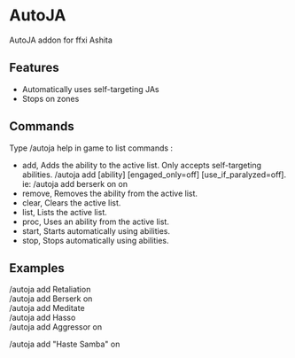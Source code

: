 # AutoJA
AutoJA addon for ffxi Ashita

## Features
- Automatically uses self-targeting JAs
- Stops on zones

## Commands
Type /autoja help in game to list commands :

- add, Adds the ability to the active list. Only accepts self-targeting abilities. /autoja add [ability] [engaged_only=off] [use_if_paralyzed=off]. ie: /autoja add berserk on on
- remove, Removes the ability from the active list.
- clear, Clears the active list.
- list, Lists the active list.
- proc, Uses an ability from the active list.
- start, Starts automatically using abilities.
- stop, Stops automatically using abilities.

## Examples
/autoja add Retaliation<br>
/autoja add Berserk on<br>
/autoja add Meditate<br>
/autoja add Hasso<br>
/autoja add Aggressor on

/autoja add "Haste Samba" on
